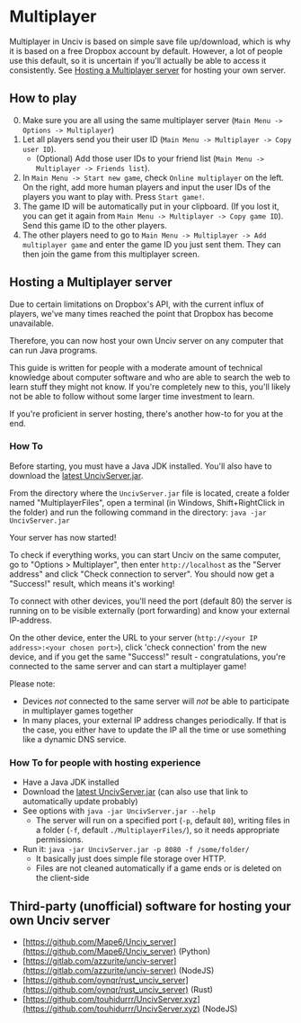 # Multiplayer

Multiplayer in Unciv is based on simple save file up/download, which is why it is based on a free Dropbox account by default. However, a lot of people use this default, so it is uncertain if you'll actually be able to access it consistently. See [Hosting a Multiplayer server](#hosting-a-multiplayer-server) for hosting your own server.

## How to play

0. Make sure you are all using the same multiplayer server (`Main Menu -> Options -> Multiplayer`)
0. Let all players send you their user ID (`Main Menu -> Multiplayer -> Copy user ID`).
   * (Optional) Add those user IDs to your friend list (`Main Menu -> Multiplayer -> Friends list`).
0. In `Main Menu -> Start new game`, check `Online multiplayer` on the left. On the right, add more human players and input the user IDs of the players you want to play with. Press `Start game!`.
0. The game ID will be automatically put in your clipboard. (If you lost it, you can get it again from `Main Menu -> Multiplayer -> Copy game ID`). Send this game ID to the other players.
0. The other players need to go to `Main Menu -> Multiplayer -> Add multiplayer game` and enter the game ID you just sent them. They can then join the game from this multiplayer screen.


## Hosting a Multiplayer server

Due to certain limitations on Dropbox's API, with the current influx of players, we've many times reached the point that Dropbox has become unavailable.

Therefore, you can now host your own Unciv server on any computer that can run Java programs.

This guide is written for people with a moderate amount of technical knowledge about computer software and who are able to search the web to learn stuff they might not know. If you're completely new to this, you'll likely not be able to follow without some larger time investment to learn.

If you're proficient in server hosting, there's another how-to for you at the end.

### How To

Before starting, you must have a Java JDK installed. You'll also have to download the [latest UncivServer.jar](https://github.com/yairm210/Unciv/releases/latest/download/UncivServer.jar).

From the directory where the `UncivServer.jar` file is located, create a folder named "MultiplayerFiles", open a terminal (in Windows, Shift+RightClick in the folder) and run the following command in the directory:
`java -jar UncivServer.jar`

Your server has now started!

To check if everything works, you can start Unciv on the same computer, go to "Options > Multiplayer", then enter `http://localhost` as the "Server address" and click "Check connection to server". You should now get a "Success!" result, which means it's working!

To connect with other devices, you'll need the port (default 80) the server is running on to be visible externally (port forwarding) and know your external IP-address.

On the other device, enter the URL to your server (`http://<your IP address>:<your chosen port>`), click 'check connection' from the new device, and if you get the same "Success!" result - congratulations, you're connected to the same server and can start a multiplayer game!

Please note:
* Devices *not* connected to the same server will *not* be able to participate in multiplayer games together
* In many places, your external IP address changes periodically. If that is the case, you either have to update the IP all the time or use something like a dynamic DNS service.

### How To for people with hosting experience

* Have a Java JDK installed
* Download the [latest UncivServer.jar](https://github.com/yairm210/Unciv/releases/latest/download/UncivServer.jar) (can also use that link to automatically update probably)
* See options with `java -jar UncivServer.jar --help`
    * The server will run on a specified port (`-p`, default `80`), writing files in a folder (`-f`, default `./MultiplayerFiles/`), so it needs appropriate permissions.
* Run it: `java -jar UncivServer.jar -p 8080 -f /some/folder/`
    * It basically just does simple file storage over HTTP.
    * Files are not cleaned automatically if a game ends or is deleted on the client-side

## Third-party (unofficial) software for hosting your own Unciv server

* [https://github.com/Mape6/Unciv_server](https://github.com/Mape6/Unciv_server) (Python)
* [https://gitlab.com/azzurite/unciv-server](https://gitlab.com/azzurite/unciv-server) (NodeJS)
* [https://github.com/oynqr/rust_unciv_server](https://github.com/oynqr/rust_unciv_server) (Rust)
* [https://github.com/touhidurrr/UncivServer.xyz](https://github.com/touhidurrr/UncivServer.xyz) (NodeJS)
